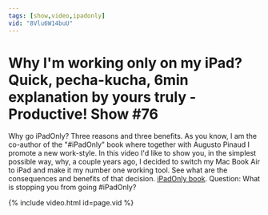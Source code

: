 ```yaml
---
tags: [show,video,ipadonly]
vid: "8Vlu6W14buU"
---
```


# Why I'm working only on my iPad? Quick, pecha-kucha, 6min explanation by yours truly - Productive! Show #76


Why go iPadOnly? Three reasons and three benefits. As you know, I am the co-author of the "#iPadOnly" book where together with Augusto Pinaud I promote a new work-style. In this video I'd like to show you, in the simplest possible way, why, a couple years ago, I decided to switch my Mac Book Air to iPad and make it my number one working tool. See what are the consequences and benefits of that decision. [iPadOnly book](https://ipadonly.com/). Question: What is stopping you from going #iPadOnly?

{% include video.html id=page.vid %}

<!--More-->



[n]: https://michael.gratis/nozbe